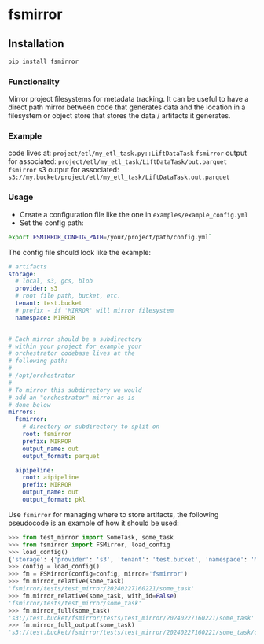 # fsmirror

## Installation
```python
pip install fsmirror
```

### Functionality
Mirror project filesystems for metadata tracking.  It can be useful to have 
a direct path mirror between code that generates data and the location in a filesystem
or object store that stores the data / artifacts it generates.

### Example
code lives at: `project/etl/my_etl_task.py::LiftDataTask`
`fsmirror` output for associated: `project/etl/my_etl_task/LiftDataTask/out.parquet`
`fsmirror` s3 output for associated: `s3://my.bucket/project/etl/my_etl_task/LiftDataTask.out.parquet`


### Usage

* Create a configuration file like the one in `examples/example_config.yml`
* Set the config path:
```bash
export FSMIRROR_CONFIG_PATH=/your/project/path/config.yml`
```

The config file should look like the example:
```yaml
# artifacts
storage:
  # local, s3, gcs, blob
  provider: s3
  # root file path, bucket, etc.
  tenant: test.bucket
  # prefix - if 'MIRROR' will mirror filesystem
  namespace: MIRROR


# Each mirror should be a subdirectory
# within your project for example your
# orchestrator codebase lives at the
# following path:
#
# /opt/orchestrator
#
# To mirror this subdirectory we would
# add an "orchestrator" mirror as is
# done below
mirrors:
  fsmirror:
    # directory or subdirectory to split on
    root: fsmirror
    prefix: MIRROR
    output_name: out
    output_format: parquet

  aipipeline:
    root: aipipeline
    prefix: MIRROR
    output_name: out
    output_format: pkl
```

Use `fsmirror` for managing where to store artifacts, the following pseudocode is
an example of how it should be used:

```python
>>> from test_mirror import SomeTask, some_task
>>> from fsmirror import FSMirror, load_config
>>> load_config()
{'storage': {'provider': 's3', 'tenant': 'test.bucket', 'namespace': 'MIRROR'}, 'mirrors': {'fsmirror': {'root': 'fsmirror', 'prefix': 'MIRROR', 'output_name': 'out', 'output_format': 'parquet'}, 'aipipeline': {'root': 'aipipeline', 'prefix': 'MIRROR', 'output_name': 'out', 'output_format': 'pkl'}}}
>>> config = load_config()
>>> fm = FSMirror(config=config, mirror='fsmirror')
>>> fm.mirror_relative(some_task)
'fsmirror/tests/test_mirror/20240227160221/some_task'
>>> fm.mirror_relative(some_task, with_id=False)
'fsmirror/tests/test_mirror/some_task'
>>> fm.mirror_full(some_task)
's3://test.bucket/fsmirror/tests/test_mirror/20240227160221/some_task'
>>> fm.mirror_full_output(some_task)
's3://test.bucket/fsmirror/tests/test_mirror/20240227160221/some_task/out.parquet'
```


